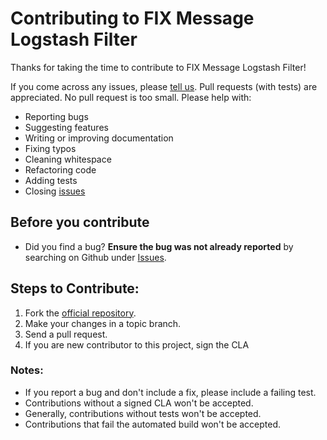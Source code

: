 # Contributing to FIX Message Logstash Filter

Thanks for taking the time to contribute to FIX Message Logstash Filter!

If you come across any issues, please [tell us](https://github.com/connamara/logstash-filter-fix_message/issues).
Pull requests (with tests) are appreciated. No pull request is too small. Please help with:

* Reporting bugs
* Suggesting features
* Writing or improving documentation
* Fixing typos
* Cleaning whitespace
* Refactoring code
* Adding tests
* Closing [issues](https://github.com/connamara/logstash-filter-fix_message/issues)


## Before you contribute

* Did you find a bug?  **Ensure the bug was not already reported** by searching on Github under [Issues](https://github.com/connamara/quickfixn/issues).

## Steps to Contribute:

1. Fork the [official repository](https://github.com/connamara/logstash-filter-fix_message/).
2. Make your changes in a topic branch.
3. Send a pull request.
4. If you are new contributor to this project, sign the CLA

### Notes:

* If you report a bug and don't include a fix, please include a failing test.
* Contributions without a signed CLA won't be accepted.
* Generally, contributions without tests won't be accepted.
* Contributions that fail the automated build won't be accepted. 
